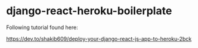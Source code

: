 # django-react-heroku-boilerplate

Following tutorial found here:

https://dev.to/shakib609/deploy-your-django-react-js-app-to-heroku-2bck

